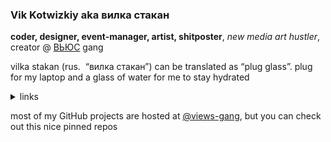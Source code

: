 ### Vik Kotwizkiy aka вилка стакан

**coder, designer, event-manager, artist, shitposter**, <i>new media art hustler</i>, creator @ <a href="https://views.rocks">ВЬЮС</a> gang



vilka stakan (rus. &nbsp;“вилка стакан”) can be&nbsp;translated as&nbsp;“plug glass”. plug for my&nbsp;laptop and a&nbsp;glass of&nbsp;water for me&nbsp;to&nbsp;stay hydrated


<details>
<summary>links</summary>
<br>
  
follow/like: <a href="https://instagram.com/vilkastakan">instagram</a>, <a href="https://behance.net/vilkastakan">behance</a>, <a href="https://glitch.com/@ktwzk">glitch</a>

listen to: <a href="https://instagram.com/ephemeral.m3u">ephemeral&nbsp;mixtape</a>, <a href="https://open.spotify.com/user/n5xe7xa9ygnl8o1mta2cg7yy9?si=RpSiNyYmRcihYmhXckTaFg">spotify&nbsp;playlists</a>, <a href="https://mixcloud.com/ktwzk">old&nbsp;mixes</a>

contact: <a href="mailto:v@views.rocks">v@views.rocks</a> (<a href="https://keybase.io/ktwzk">keybase</a>), tlg&nbsp;<a href="https://t.me/ktwzk">@ktwzk</a>, discord&nbsp;<a href="https://discord.gg/dEaF3Ys">вилкастакан#1312</a>

donate: <a href="https://donate.stream/en/vilkastakan">donate.stream</a>, <a href="https://rocketbank.ru/ktwzk">rocketbank</a>

</details>


most of my GitHub projects are hosted at <a href="https://github.com/views-gang">@views-gang</a>, but you can check out this nice pinned repos
